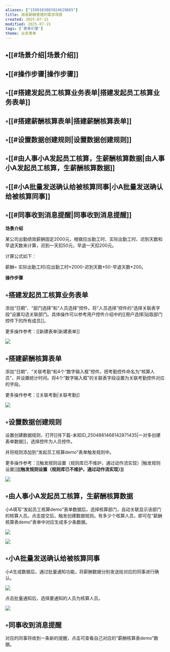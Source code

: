 ```yaml
---
aliases: ["1590103083924629865"]
title: 简易薪酬管理的需求场景
created: 2025-07-15
modified: 2025-07-15
tags: ['表单引擎']
theme: 业务表单
---
```


## •[[#场景介绍|场景介绍]]

## •[[#操作步骤|操作步骤]]

## ◦[[#搭建发起员工核算业务表单|搭建发起员工核算业务表单]]

## ◦[[#搭建薪酬核算表单|搭建薪酬核算表单]]

## ◦[[#设置数据创建规则|设置数据创建规则]]

## ◦[[#由人事小A发起员工核算，生薪酬核算数据|由人事小A发起员工核算，生薪酬核算数据]]

## ◦[[#小A批量发送确认给被核算同事|小A批量发送确认给被核算同事]]

## ◦[[#同事收到消息提醒|同事收到消息提醒]]

**场景介绍**

某公司出勤绩效薪酬固定2000元，根据应出勤工时、实际出勤工时、迟到天数和早退天数来计算，迟到一天扣50元，早退一天扣200元。

计算公式如下：

薪酬= 实际出勤工时/应出勤工时\*2000-迟到天数\*50-早退天数\*200。

**操作步骤**

## ◦搭建发起员工核算业务表单

添加“日期”、“部门选择”和“人员选择”控件。将“人员选择”控件的“选择关联表字段”设置勾选关联部门。具体操作可以参考用户控件介绍中的[[用户选择|钻取部门控件下的所有成员]]。

更多操作参考：[[新建表单|新建表单]]

![](https://myhelpdoc.oss-cn-heyuan.aliyuncs.com/mdimages/98cc6c236474d0f1019a1341723e95f8.jpg)

## ◦搭建薪酬核算表单

添加“日期”、“关联考勤”和4个“数字输入框”控件。把考勤控件命名为“核算人员”，并设置统计时间。将4个“数字输入框”的关联表字段设置为关联考勤控件对应的字段。

更多操作参考：[[关联考勤|关联考勤]]

![](https://myhelpdoc.oss-cn-heyuan.aliyuncs.com/mdimages/95f0cc391696ef98af0d8e96c487bd1c.jpg)

## ◦设置数据创建规则

设置创建数据规则，打开[[待下载-未知ID_2504881468142871435|一对多创建表单数据]]，选择控件为人员控件。

并将规则添加到“发起员工核算demo”表单触发规则中。

更多操作参考：[[触发规则设置（规则库已不维护，通过动作流实现）|触发规则设置]]**[[触发规则设置（规则库已不维护，通过动作流实现）]]**

![](https://myhelpdoc.oss-cn-heyuan.aliyuncs.com/mdimages/e28c3865cceb4188d2b59e5c34741c36.jpg)

## ◦由人事小A发起员工核算，生薪酬核算数据

小A填写“发起员工核算demo”表单数据后，选择核算部门，自动关联显示该部门的核算人员。点击提交后，触发创建数据规则。有多少个核算人员，即可在“薪酬核算表demo”表单中对应生成多少条数据。

![](https://myhelpdoc.oss-cn-heyuan.aliyuncs.com/mdimages/35d7ea6924d2f12a65e9c9bf43f697e1.jpg)

![](https://myhelpdoc.oss-cn-heyuan.aliyuncs.com/mdimages/12110f9ef7098d14d88eb5f007cccfc7.jpg)

## ◦小A批量发送确认给被核算同事

小A生成数据后，通过批量通知功能，将薪酬数据分别发送给对应的同事进行确认。

![](https://myhelpdoc.oss-cn-heyuan.aliyuncs.com/mdimages/4f352bf5ffe95af36d00e70fa94f2797.jpg)

点击批量通知后，选择要通知的人员为核算人员。

![](https://myhelpdoc.oss-cn-heyuan.aliyuncs.com/mdimages/6ef1924b935252e65360976e450a07c5.jpg)

## ◦同事收到消息提醒

对应的同事将收到一条新的提醒，点击可查看自己对应的“薪酬核算表demo”数据。


